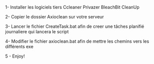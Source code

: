 1- Installer les logiciels tiers
Ccleaner
Privazer
BleachBit
CleanUp

2- Copier le dossier Axioclean sur votre serveur

3- Lancer le fichier CreateTask.bat afin de creer une tâches planifié journaliere qui lancera le script

4- Modifier le fichier axioclean.bat afin de mettre les chemins vers les différents exe

5 - Enjoy!
